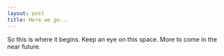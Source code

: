 ```yaml
---
layout: post
title: Here we go...
---
```


So this is where it begins. Keep an eye on this space. More to come in the near future.